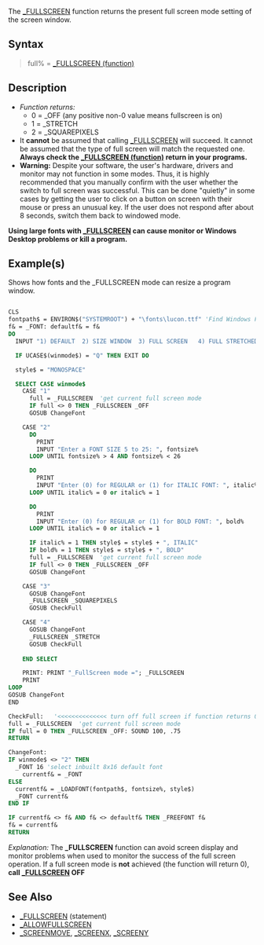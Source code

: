 The [_FULLSCREEN](_FULLSCREEN) function returns the present full screen mode setting of the screen window.

## Syntax

> full% = [_FULLSCREEN (function)](_FULLSCREEN-(function))

## Description

* *Function returns:*
  * 0 = _OFF (any positive non-0 value means fullscreen is on)
  * 1 = _STRETCH
  * 2 = _SQUAREPIXELS
* It **cannot** be assumed that calling [_FULLSCREEN](_FULLSCREEN) will succeed. It cannot be assumed that the type of full screen will match the requested one. **Always check the [_FULLSCREEN (function)](_FULLSCREEN-(function)) return in your programs.**
* **Warning:** Despite your software, the user's hardware, drivers and monitor may not function in some modes. Thus, it is highly recommended that you manually confirm with the user whether the switch to full screen was successful. This can be done "quietly" in some cases by getting the user to click on a button on screen with their mouse or press an unusual key. If the user does not respond after about 8 seconds, switch them back to windowed mode.

**Using large fonts with [_FULLSCREEN](_FULLSCREEN) can cause monitor or Windows Desktop problems or kill a program.**

## Example(s)

Shows how fonts and the _FULLSCREEN mode can resize a program window.

```vb

CLS
fontpath$ = ENVIRON$("SYSTEMROOT") + "\fonts\lucon.ttf" 'Find Windows Folder Path.
f& = _FONT: defaultf& = f&
DO
  INPUT "1) DEFAULT  2) SIZE WINDOW  3) FULL SCREEN   4) FULL STRETCHED  Q) QUIT: ", winmode$

  IF UCASE$(winmode$) = "Q" THEN EXIT DO

  style$ = "MONOSPACE"

  SELECT CASE winmode$
    CASE "1"
      full = _FULLSCREEN  'get current full screen mode
      IF full <> 0 THEN _FULLSCREEN _OFF
      GOSUB ChangeFont

    CASE "2"
      DO
        PRINT
        INPUT "Enter a FONT SIZE 5 to 25: ", fontsize%
      LOOP UNTIL fontsize% > 4 AND fontsize% < 26

      DO
        PRINT
        INPUT "Enter (0) for REGULAR or (1) for ITALIC FONT: ", italic%
      LOOP UNTIL italic% = 0 or italic% = 1

      DO
        PRINT
        INPUT "Enter (0) for REGULAR or (1) for BOLD FONT: ", bold%
      LOOP UNTIL italic% = 0 or italic% = 1

      IF italic% = 1 THEN style$ = style$ + ", ITALIC"
      IF bold% = 1 THEN style$ = style$ + ", BOLD"
      full = _FULLSCREEN  'get current full screen mode
      IF full <> 0 THEN _FULLSCREEN _OFF            
      GOSUB ChangeFont

    CASE "3"
      GOSUB ChangeFont
      _FULLSCREEN _SQUAREPIXELS
      GOSUB CheckFull

    CASE "4"
      GOSUB ChangeFont
      _FULLSCREEN _STRETCH
      GOSUB CheckFull
            
    END SELECT

    PRINT: PRINT "_FullScreen mode ="; _FULLSCREEN
    PRINT
LOOP
GOSUB ChangeFont
END

CheckFull:   '<<<<<<<<<<<<<< turn off full screen if function returns 0!
full = _FULLSCREEN  'get current full screen mode 
IF full = 0 THEN _FULLSCREEN _OFF: SOUND 100, .75
RETURN

ChangeFont:
IF winmode$ <> "2" THEN
  _FONT 16 'select inbuilt 8x16 default font
    currentf& = _FONT
ELSE
  currentf& = _LOADFONT(fontpath$, fontsize%, style$)
  _FONT currentf&
END IF

IF currentf& <> f& AND f& <> defaultf& THEN _FREEFONT f&
f& = currentf&
RETURN 

```

*Explanation:* The **_FULLSCREEN** function can avoid screen display and monitor problems when used to monitor the success of the full screen operation. If a full screen mode is **not** achieved (the function will return 0), **call [_FULLSCREEN](_FULLSCREEN) OFF**

## See Also

* [_FULLSCREEN](_FULLSCREEN) (statement)
* [_ALLOWFULLSCREEN](_ALLOWFULLSCREEN)
* [_SCREENMOVE](_SCREENMOVE), [_SCREENX](_SCREENX), [_SCREENY](_SCREENY)
